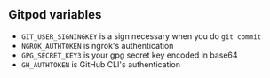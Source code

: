 # 

## Gitpod variables

- `GIT_USER_SIGNINGKEY` is a sign necessary when you do `git commit`
- `NGROK_AUTHTOKEN` is ngrok's authentication
- `GPG_SECRET_KEY3` is your gpg secret key encoded in base64
- `GH_AUTHTOKEN` is GitHub CLI's authentication
